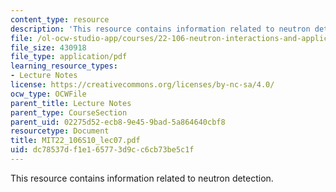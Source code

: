 ```yaml
---
content_type: resource
description: 'This resource contains information related to neutron detection. '
file: /ol-ocw-studio-app/courses/22-106-neutron-interactions-and-applications-spring-2010/dc78537df1e165773d9cc6cb73be5c1f_MIT22_106S10_lec07.pdf
file_size: 430918
file_type: application/pdf
learning_resource_types:
- Lecture Notes
license: https://creativecommons.org/licenses/by-nc-sa/4.0/
ocw_type: OCWFile
parent_title: Lecture Notes
parent_type: CourseSection
parent_uid: 02275d52-ecb8-9e45-9bad-5a864640cbf8
resourcetype: Document
title: MIT22_106S10_lec07.pdf
uid: dc78537d-f1e1-6577-3d9c-c6cb73be5c1f
---
```

This resource contains information related to neutron detection. 
